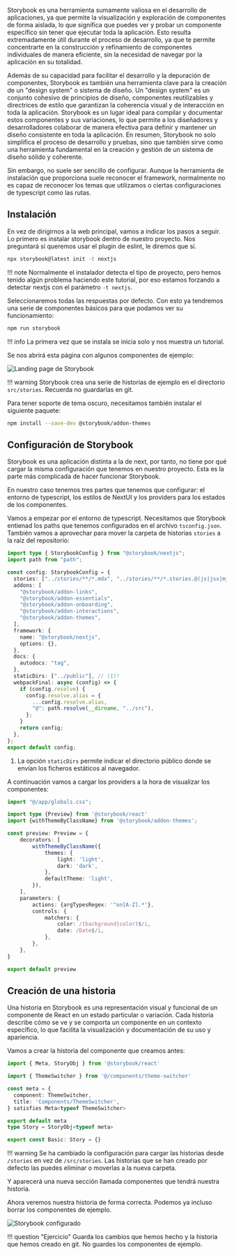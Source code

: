 Storybook es una herramienta sumamente valiosa en el desarrollo de aplicaciones, ya que permite la visualización y exploración de componentes de forma aislada, lo que significa que puedes ver y probar un componente específico sin tener que ejecutar toda la aplicación. Esto resulta extremadamente útil durante el proceso de desarrollo, ya que te permite concentrarte en la construcción y refinamiento de componentes individuales de manera eficiente, sin la necesidad de navegar por la aplicación en su totalidad.

Además de su capacidad para facilitar el desarrollo y la depuración de componentes, Storybook es también una herramienta clave para la creación de un "design system" o sistema de diseño. Un "design system" es un conjunto cohesivo de principios de diseño, componentes reutilizables y directrices de estilo que garantizan la coherencia visual y de interacción en toda la aplicación. Storybook es un lugar ideal para compilar y documentar estos componentes y sus variaciones, lo que permite a los diseñadores y desarrolladores colaborar de manera efectiva para definir y mantener un diseño consistente en toda la aplicación. En resumen, Storybook no solo simplifica el proceso de desarrollo y pruebas, sino que también sirve como una herramienta fundamental en la creación y gestión de un sistema de diseño sólido y coherente.

Sin embargo, no suele ser sencillo de configurar. Aunque la herramienta de instalación que proporciona suele reconocer el framework, normalmente no es capaz de reconocer los temas que utilizamos o ciertas configuraciones de typescript como las rutas.

## Instalación

En vez de dirigirnos a la web principal, vamos a indicar los pasos a seguir. Lo primero es instalar storybook dentro de nuestro proyecto. Nos preguntará si
queremos usar el plugin de eslint, le diremos que sí.

```bash
npx storybook@latest init -t nextjs
```

!!! note
    Normalmente el instalador detecta el tipo de proyecto, pero hemos tenido
    algún problema haciendo este tutorial, por eso estamos forzando a detectar
    nextjs con el parámetro `-t nextjs`.


Seleccionaremos todas las respuestas por defecto. Con esto ya tendremos una serie de componentes básicos para que podamos ver su funcionamiento:

```bash
npm run storybook
```

!!! info
    La primera vez que se instala se inicia solo y nos muestra un tutorial.

Se nos abrirá esta página con algunos componentes de ejemplo:

![Landing page de Storybook](images/storybook-landingpage.png)


!!! warning
    Storybook crea una serie de historias de ejemplo en el directorio `src/stories`. Recuerda no guardarlas en git.

Para tener soporte de tema oscuro, necesitamos también instalar el siguiente paquete:

```bash
npm install --save-dev @storybook/addon-themes
```

## Configuración de Storybook

Storybook es una aplicación distinta a la de next, por tanto, no tiene por qué
cargar la misma configuración que tenemos en nuestro proyecto. Esta es la parte
más complicada de hacer funcionar Storybook.

En nuestro caso tenemos tres partes que tenemos que configurar: el entorno de
typescript, los estilos de NextUI y los providers para los estados de los
componentes.

Vamos a empezar por el entorno de typescript. Necesitamos que Storybook entienad los paths que tenemos configurados en el archivo `tsconfig.json`.
También vamos a aprovechar para mover la carpeta de historias `stories` a la raíz del repositorio:

```typescript title=".storybook/main.ts" hl_lines="2 5 11 20-29" 
import type { StorybookConfig } from "@storybook/nextjs";
import path from "path";

const config: StorybookConfig = {
  stories: ["../stories/**/*.mdx", "../stories/**/*.stories.@(js|jsx|mjs|ts|tsx)"],
  addons: [
    "@storybook/addon-links",
    "@storybook/addon-essentials",
    "@storybook/addon-onboarding",
    "@storybook/addon-interactions",
    "@storybook/addon-themes",
  ],
  framework: {
    name: "@storybook/nextjs",
    options: {},
  },
  docs: {
    autodocs: "tag",
  },
  staticDirs: ["../public"], // (1)!
  webpackFinal: async (config) => {
    if (config.resolve) {
      config.resolve.alias = {
        ...config.resolve.alias,
        "@": path.resolve(__dirname, "../src"),
      };
    }
    return config;
  },
};
export default config;
```

1. La opción `staticDirs` permite indicar el directorio público donde se envían los ficheros estáticos al navegador.

A continuación vamos a cargar los providers a la hora de visualizar los 
componentes:

```typescript title=".storybook/preview.ts" linenums="1" hl_lines="1 6-15"
import "@/app/globals.css";

import type {Preview} from '@storybook/react'
import {withThemeByClassName} from '@storybook/addon-themes';

const preview: Preview = {
    decorators: [
        withThemeByClassName({
            themes: {
                light: 'light',
                dark: 'dark',
            },
            defaultTheme: 'light',
        }),
    ],
    parameters: {
        actions: {argTypesRegex: '^on[A-Z].*'},
        controls: {
            matchers: {
                color: /(background|color)$/i,
                date: /Date$/i,
            },
        },
    },
}

export default preview
```


## Creación de una historia

Una historia en Storybook es una representación visual y funcional de un componente de React en un estado particular o variación. Cada historia describe cómo se ve y se comporta un componente en un contexto específico, lo que facilita la visualización y documentación de su uso y apariencia.

Vamos a crear la historia del componente que creamos antes:

```typescript title="stories/components/theme-switcher.stories.ts"
import { Meta, StoryObj } from '@storybook/react'

import { ThemeSwitcher } from '@/components/theme-switcher'

const meta = {
  component: ThemeSwitcher,
  title: 'Components/ThemeSwitcher',
} satisfies Meta<typeof ThemeSwitcher>

export default meta
type Story = StoryObj<typeof meta>

export const Basic: Story = {}
```

!!! warning
    Se ha cambiado la configuración para cargar las historias desde `/stories` en vez de `/src/stories`. Las historias que se han creado por
    defecto las puedes eliminar o moverlas a la nueva carpeta.

Y aparecerá una nueva sección llamada componentes que tendrá nuestra historia. 

Ahora veremos nuestra historia de forma correcta. Podemos ya incluso borrar los componentes de ejemplo.

![Storybook configurado](images/storybook-configured.png)

!!! question "Ejercicio"
    Guarda los cambios que hemos hecho y la historia que hemos creado en git.
    No guardes los componentes de ejemplo.
